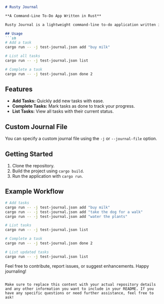 

```markdown
# Rusty Journal

**A Command-Line To-Do App Written in Rust**

Rusty Journal is a lightweight command-line to-do application written in Rust. It offers a simple and efficient way to manage your tasks right from the terminal.

## Usage
```sh
# Add a task
cargo run -- -j test-journal.json add "buy milk"

# List all tasks
cargo run -- -j test-journal.json list

# Complete a task
cargo run -- -j test-journal.json done 2
```

## Features
- **Add Tasks:** Quickly add new tasks with ease.
- **Complete Tasks:** Mark tasks as done to track your progress.
- **List Tasks:** View all tasks with their current status.

## Custom Journal File
You can specify a custom journal file using the `-j` or `--journal-file` option.

## Getting Started
1. Clone the repository.
2. Build the project using `cargo build`.
3. Run the application with `cargo run`.

## Example Workflow
```sh
# Add tasks
cargo run -- -j test-journal.json add "buy milk"
cargo run -- -j test-journal.json add "take the dog for a walk"
cargo run -- -j test-journal.json add "water the plants"

# List tasks
cargo run -- -j test-journal.json list

# Complete a task
cargo run -- -j test-journal.json done 2

# List updated tasks
cargo run -- -j test-journal.json list
```

Feel free to contribute, report issues, or suggest enhancements. Happy journaling!
```

Make sure to replace this content with your actual repository details and any other information you want to include in your README. If you have any specific questions or need further assistance, feel free to ask!
